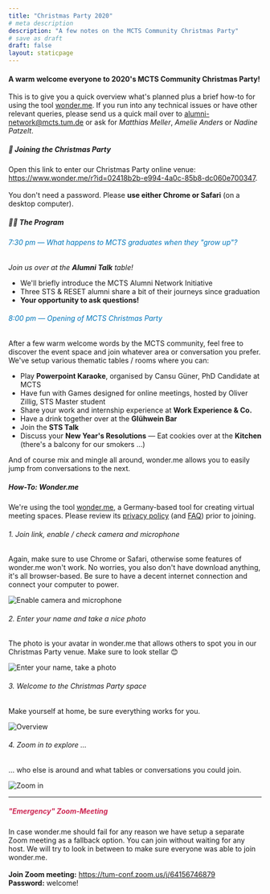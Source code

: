 ```yaml
---
title: "Christmas Party 2020"
# meta description
description: "A few notes on the MCTS Community Christmas Party"
# save as draft
draft: false
layout: staticpage
---
```


#### A warm welcome everyone to 2020's MCTS Community Christmas Party!

This is to give you a quick overview what's planned plus a brief how-to for using the tool <a href='https://wonder.me'>wonder.me</a>. If you run into any technical issues or have other relevant queries, please send us a quick mail over to <a href='mailto:alumni-network@mcts.tum.de'>alumni-network@mcts.tum.de</a> or ask for <i>Matthias Meller</i>, <i>Amelie Anders</i> or <i>Nadine Patzelt</i>.

##### 🎄 Joining the Christmas Party

Open this link to enter our Christmas Party online venue: <a href='https://www.wonder.me/r?id=02418b2b-e994-4a0c-85b8-dc060e700347'>https://www.wonder.me/r?id=02418b2b-e994-4a0c-85b8-dc060e700347</a>. <br><br>You don't need a password. Please <b>use either Chrome or Safari</b> (on a desktop computer).

##### 🧑‍🎄 The Program

###### <p style='color:#0076bb'>7:30 pm — What happens to MCTS graduates when they "grow up"?</p>

<i>Join us over at the <b>Alumni Talk</b> table!</i>

- We'll briefly introduce the MCTS Alumni Network Initiative
- Three STS & RESET alumni share a bit of their journeys since graduation
- <b>Your opportunity to ask questions!</b>

###### <p style='color:#0076bb'>8:00 pm — Opening of MCTS Christmas Party</p>

After a few warm welcome words by the MCTS community, feel free to discover the event space and join whatever area or conversation you prefer. We've setup various thematic tables / rooms where you can:

- Play <b>Powerpoint Karaoke</b>, organised by Cansu Güner, PhD Candidate at MCTS
- Have fun with Games designed for online meetings, hosted by Oliver Zillig, STS Master student
- Share your work and internship experience at <b>Work Experience & Co.</b>
- Have a drink together over at the <b>Glühwein Bar</b>
- Join the <b>STS Talk</b>
- Discuss your <b>New Year's Resolutions</b>
— Eat cookies over at the <b>Kitchen</b> (there's a balcony for our smokers …)

And of course mix and mingle all around, wonder.me allows you to easily jump from conversations to the next.

##### How-To: Wonder.me

We're using the tool <a href='https://wonder.me'>wonder.me</a>, a Germany-based tool for creating virtual meeting spaces. Please review its <a href='https://www.wonder.me/privacy-policy'>privacy policy</a> (and <a href='https://support.wonder.me/hc/en-us/articles/360013622577-Privacy-Security-FAQs'>FAQ</a>) prior to joining.

###### 1. Join link, enable / check camera and microphone

Again, make sure to use Chrome or Safari, otherwise some features of wonder.me won't work. No worries, you also don't have download anything, it's all browser-based. Be sure to have a decent internet connection and connect your computer to power.

![Enable camera and microphone](/alumni-network/images/01-wonder-enable-camera.png)

###### 2. Enter your name and take a nice photo

The photo is your avatar in wonder.me that allows others to spot you in our Christmas Party venue. Make sure to look stellar 😊

![Enter your name, take a photo](/alumni-network/images/02-wonder-type-name.png)

###### 3. Welcome to the Christmas Party space

Make yourself at home, be sure everything works for you.

![Overview](/alumni-network/images/03-wonder-overview.png)

###### 4. Zoom in to explore …

… who else is around and what tables or conversations you could join.

![Zoom in](/alumni-network/images/04-wonder-zoom-in.png)

***

##### <p style='color:#cd2653'>"Emergency" Zoom-Meeting</p>

In case wonder.me should fail for any reason we have setup a separate Zoom meeting as a fallback option. You can join without waiting for any host. We will try to look in between to make sure everyone was able to join wonder.me. <br><br>
<b>Join Zoom meeting:</b> <a href='https://tum-conf.zoom.us/j/64156746879'>https://tum-conf.zoom.us/j/64156746879</a><br>
<b>Password:</b> welcome!
